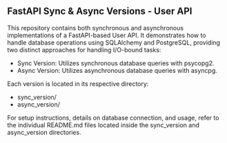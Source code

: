 ## FastAPI Sync & Async Versions - User API
This repository contains both synchronous and asynchronous implementations of a FastAPI-based User API. It demonstrates how to handle database operations using SQLAlchemy and PostgreSQL, providing two distinct approaches for handling I/O-bound tasks:

- Sync Version: Utilizes synchronous database queries with psycopg2.
- Async Version: Utilizes asynchronous database queries with asyncpg.

Each version is located in its respective directory:
- sync_version/
- async_version/

For setup instructions, details on database connection, and usage, refer to the individual README.md files located inside the sync_version and async_version directories.